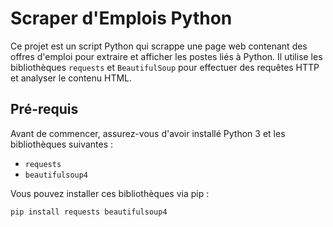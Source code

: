 # Scraper d'Emplois Python

Ce projet est un script Python qui scrappe une page web contenant des offres d'emploi pour extraire et afficher les postes liés à Python. Il utilise les bibliothèques `requests` et `BeautifulSoup` pour effectuer des requêtes HTTP et analyser le contenu HTML.


## Pré-requis

Avant de commencer, assurez-vous d'avoir installé Python 3 et les bibliothèques suivantes :

- `requests`
- `beautifulsoup4`

Vous pouvez installer ces bibliothèques via pip :

```bash
pip install requests beautifulsoup4


